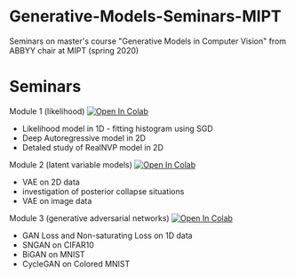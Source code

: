 # Generative-Models-Seminars-MIPT
Seminars on master's course "Generative Models in Computer Vision" from ABBYY chair at MIPT (spring 2020)

# Seminars

Module 1 (likelihood) [![Open In Colab](https://colab.research.google.com/assets/colab-badge.svg)](https://colab.research.google.com/github/AlexeyZhuravlev/Generative-Models-Seminars-MIPT/blob/master/module1-likelihood/likelihood.ipynb)
- Likelihood model in 1D - fitting histogram using SGD
- Deep Autoregressive model in 2D
- Detaled study of RealNVP model in 2D 

Module 2 (latent variable models) [![Open In Colab](https://colab.research.google.com/assets/colab-badge.svg)](https://colab.research.google.com/github/AlexeyZhuravlev/Generative-Models-Seminars-MIPT/blob/master/module2-vae/module2_latent_variable_models.ipynb)
- VAE on 2D data
- investigation of posterior collapse situations
- VAE on image data


Module 3 (generative adversarial networks) [![Open In Colab](https://colab.research.google.com/assets/colab-badge.svg)](https://colab.research.google.com/github/AlexeyZhuravlev/Generative-Models-Seminars-MIPT/blob/master/module3-gan/module3_gans.ipyng)
- GAN Loss and Non-saturating Loss on 1D data
- SNGAN on CIFAR10
- BiGAN on MNIST
- CycleGAN on Colored MNIST

